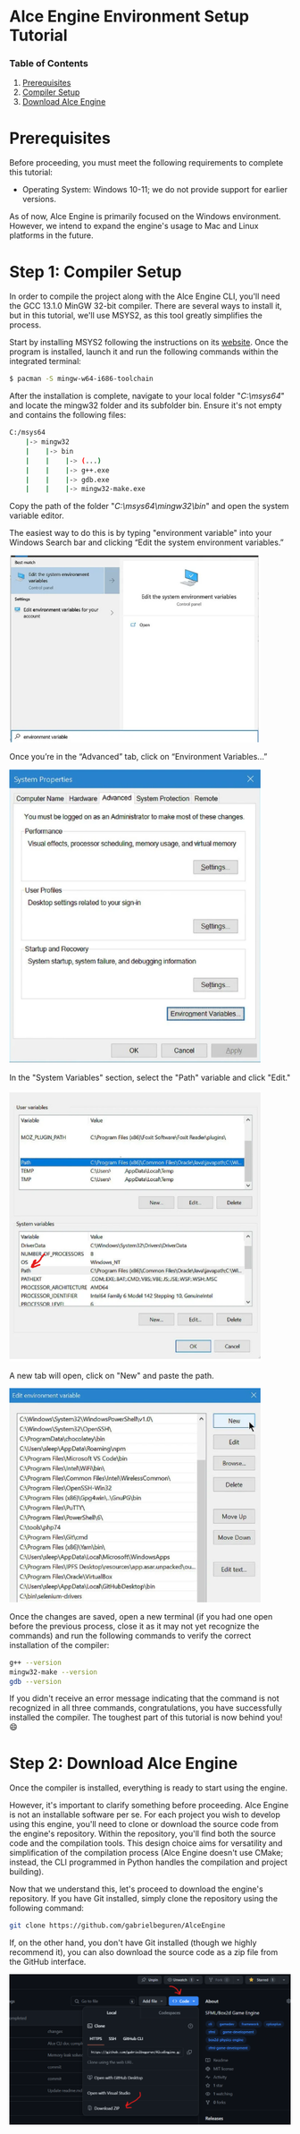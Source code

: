 # Alce Engine Environment Setup Tutorial

### Table of Contents

1. [Prerequisites](#prerequisites)
2. [Compiler Setup](#Step-1:-Compiler-Setup)
3. [Download Alce Engine](#Step-2:-Download-Alce-Engine)

# Prerequisites

Before proceeding, you must meet the following requirements to complete this tutorial:

* Operating System: Windows 10-11; we do not provide support for earlier versions.

As of now, Alce Engine is primarily focused on the Windows environment. However, we intend to expand the engine's usage to Mac and Linux platforms in the future.

# Step 1: Compiler Setup

In order to compile the project along with the Alce Engine CLI, you'll need the GCC 13.1.0 MinGW 32-bit compiler. There are several ways to install it, but in this tutorial, we'll use MSYS2, as this tool greatly simplifies the process.

Start by installing MSYS2 following the instructions on its [website](https://www.msys2.org/). Once the program is installed, launch it and run the following commands within the integrated terminal:

```bash
$ pacman -S mingw-w64-i686-toolchain
```

After the installation is complete, navigate to your local folder "<i>C:\msys64</i>" and locate the mingw32 folder and its subfolder bin. Ensure it's not empty and contains the following files:

```bash
C:/msys64
    |-> mingw32
    |    |-> bin
    |    |    |-> (...)
    |    |    |-> g++.exe
    |    |    |-> gdb.exe
    |    |    |-> mingw32-make.exe
```

Copy the path of the folder "<i>C:\msys64\mingw32\bin</i>" and open the system variable editor.

The easiest way to do this is by typing "environment variable" into your Windows Search bar and clicking “Edit the system environment variables.”

<img src="./../resources/setup/setup_1.png" width="450px">

Once you’re in the “Advanced” tab, click on “Environment Variables...”

<img src="./../resources/setup/setup_2.png" width="450px">

In the "System Variables" section, select the "Path" variable and click "Edit."

<img src="./../resources/setup/setup_3.png" width="450px">

A new tab will open, click on "New" and paste the path.

<img src="./../resources/setup/setup_4.png" width="450px"> 

Once the changes are saved, open a new terminal (if you had one open before the previous process, close it as it may not yet recognize the commands) and run the following commands to verify the correct installation of the compiler:

```bash
g++ --version
mingw32-make --version
gdb --version
```

If you didn't receive an error message indicating that the command is not recognized in all three commands, congratulations, you have successfully installed the compiler. The toughest part of this tutorial is now behind you! :smile:

# Step 2: Download Alce Engine

Once the compiler is installed, everything is ready to start using the engine.

However, it's important to clarify something before proceeding. Alce Engine is not an installable software per se. For each project you wish to develop using this engine, you'll need to clone or download the source code from the engine's repository. Within the repository, you'll find both the source code and the compilation tools. This design choice aims for versatility and simplification of the compilation process (Alce Engine doesn't use CMake; instead, the CLI programmed in Python handles the compilation and project building).

Now that we understand this, let's proceed to download the engine's repository. If you have Git installed, simply clone the repository using the following command:

```bash
git clone https://github.com/gabrielbeguren/AlceEngine
```

If, on the other hand, you don't have Git installed (though we highly recommend it), you can also download the source code as a zip file from the GitHub interface.

<img src="./../resources/setup/setup_5.png">
